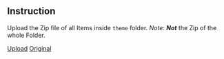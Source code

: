 ## Instruction
Upload the Zip file of all Items inside `theme` folder.
_Note_: _**Not**_ the Zip of the whole Folder.

[Upload](https://addons.mozilla.org/en-US/developers/addon/cc814ef2cbda47d8b067/versions/submit/)
[Original](https://addons.mozilla.org/en-US/firefox/addon/pusheen-love-pink/?src=search)
